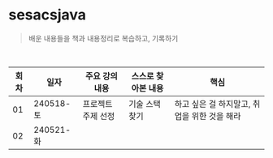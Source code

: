 # sesacsjava

> 배운 내용들을 책과 내용정리로 복습하고, 기록하기

<br>

<table>
  <thead>
    <th>회차</th>
    <th>일자</th>
    <th>주요 강의 내용</th>
    <th>스스로 찾아본 내용</th>
    <th>핵심</th>
    
  </thead>
  <tr>
    <td>01</td>
    <td>240518-토</td>
    <td>프로젝트 주제 선정</td>
    <td>기술 스택 찾기</td>
    <td>하고 싶은 걸 하지말고, 취업을 위한 것을 해라</td>
  </tr>
  
  <tr>
    <td>02</td>
    <td>240521-화</td>
    <td></td>
    <td></td>
    <td></td>
  </tr>

  
</table>
